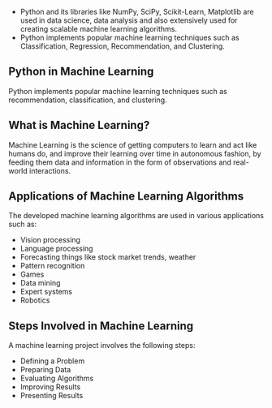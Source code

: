 * Python and its libraries like NumPy, SciPy, Scikit-Learn, Matplotlib are used in data science, data analysis and also extensively used for creating scalable machine learning algorithms.
* Python implements popular machine learning techniques such as Classification, Regression, Recommendation, and Clustering.

## Python in Machine Learning

Python implements popular machine learning techniques such as recommendation, classification, and clustering.

## What is Machine Learning?

Machine Learning is the science of getting computers to learn and act like humans do, and improve their learning over time in autonomous fashion, by feeding them data and information in the form of observations and real-world interactions.

## Applications of Machine Learning Algorithms

The developed machine learning algorithms are used in various applications such as:

  * Vision processing
  * Language processing
  * Forecasting things like stock market trends, weather
  * Pattern recognition
  * Games
  * Data mining
  * Expert systems
  * Robotics

## Steps Involved in Machine Learning

A machine learning project involves the following steps:
  
  * Defining a Problem
  * Preparing Data
  * Evaluating Algorithms
  * Improving Results
  * Presenting Results
